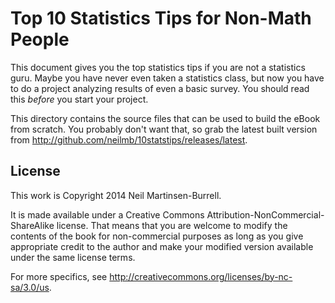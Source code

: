 Top 10 Statistics Tips for Non-Math People
==========================================

This document gives you the top statistics tips if you are not a statistics
guru.  Maybe you have never even taken a statistics class, but now you have to
do a project analyzing results of even a basic survey.  You should read this
_before_ you start your project.

This directory contains the source files that can be used to build the eBook
from scratch.  You probably don't want that, so grab the latest built version
from http://github.com/neilmb/10statstips/releases/latest.

License
-------

This work is Copyright 2014 Neil Martinsen-Burrell.

It is made available under a Creative Commons
Attribution-NonCommercial-ShareAlike license.  That means that you are welcome
to modify the contents of the book for non-commercial purposes as long as you
give appropriate credit to the author and make your modified version available
under the same license terms.

For more specifics, see http://creativecommons.org/licenses/by-nc-sa/3.0/us.


